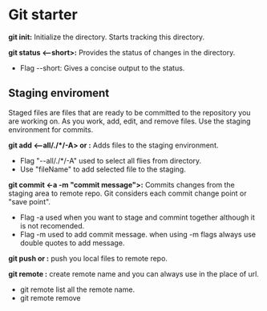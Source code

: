 # Git starter

**git init:** Initialize the directory. Starts tracking this directory.

**git status <--short>:** Provides the status of changes in the directory.

- Flag --short: Gives a concise output to the status.

## Staging enviroment

Staged files are files that are ready to be committed to the repository you are working on. As you work, add, edit, and remove files. Use the staging environment for commits.

**git add <--all/./\*/-A> or <fileName>:** Adds files to the staging environment.

- Flag "--all/./\*/-A" used to select all flies from directory.
- Use "fileName" to add selected file to the staging.

**git commit <-a -m "commit message">:** Commits changes from the staging area to remote repo. Git considers each commit change point or "save point".

- Flag -a used when you want to stage and commint together although it is not recomended.
- Flag -m used to add commit message. when using -m flags always use double quotes to add message.

**git push <repo url> or <remote name>:** push you local files to remote repo.

**git remote <remote name> <repo url>:** create remote name and you can always use in the place of url.

- git remote list all the remote name.
- git remote remove <remote name>

